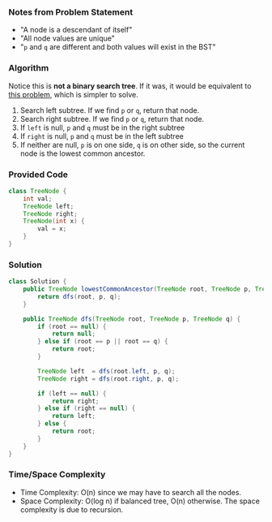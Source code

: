 ### Notes from Problem Statement

- "A node is a descendant of itself"
- "All node values are unique"
- "`p` and `q` are different and both values will exist in the BST"

### Algorithm

Notice this is __not a binary search tree__. If it was, it would be equivalent to [this problem](https://leetcode.com/problems/lowest-common-ancestor-of-a-binary-search-tree/), which is simpler to solve.

1. Search left subtree. If we find `p` or `q`, return that node.
1. Search right subtree. If we find `p` or `q`, return that node.
1. If `left` is null, `p` and `q` must be in the right subtree
1. If `right` is null, `p` and `q` must be in the left subtree
1. If neither are null, `p` is on one side, `q` is on other side, so the current node is the lowest common ancestor.

### Provided Code

```java
class TreeNode {
    int val;
    TreeNode left;
    TreeNode right;
    TreeNode(int x) {
        val = x;
    }
}
```

### Solution

```java
class Solution {
    public TreeNode lowestCommonAncestor(TreeNode root, TreeNode p, TreeNode q) {
        return dfs(root, p, q);
    }

    public TreeNode dfs(TreeNode root, TreeNode p, TreeNode q) {
        if (root == null) {
            return null;
        } else if (root == p || root == q) {
            return root;
        }

        TreeNode left  = dfs(root.left, p, q);
        TreeNode right = dfs(root.right, p, q);

        if (left == null) {
            return right;
        } else if (right == null) {
            return left;
        } else {
            return root;
        }
    }
}
```

### Time/Space Complexity

-  Time Complexity: O(n) since we may have to search all the nodes.
- Space Complexity: O(log n) if balanced tree, O(n) otherwise. The space complexity is due to recursion.
